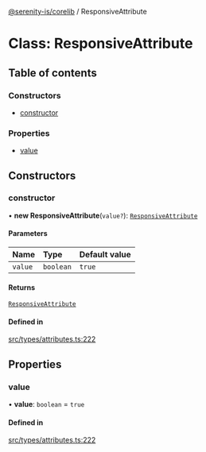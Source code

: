 [@serenity-is/corelib](../README.md) / ResponsiveAttribute

# Class: ResponsiveAttribute

## Table of contents

### Constructors

- [constructor](ResponsiveAttribute.md#constructor)

### Properties

- [value](ResponsiveAttribute.md#value)

## Constructors

### constructor

• **new ResponsiveAttribute**(`value?`): [`ResponsiveAttribute`](ResponsiveAttribute.md)

#### Parameters

| Name | Type | Default value |
| :------ | :------ | :------ |
| `value` | `boolean` | `true` |

#### Returns

[`ResponsiveAttribute`](ResponsiveAttribute.md)

#### Defined in

[src/types/attributes.ts:222](https://github.com/serenity-is/serenity/blob/master/packages/corelib/src/types/attributes.ts#L222)

## Properties

### value

• **value**: `boolean` = `true`

#### Defined in

[src/types/attributes.ts:222](https://github.com/serenity-is/serenity/blob/master/packages/corelib/src/types/attributes.ts#L222)
